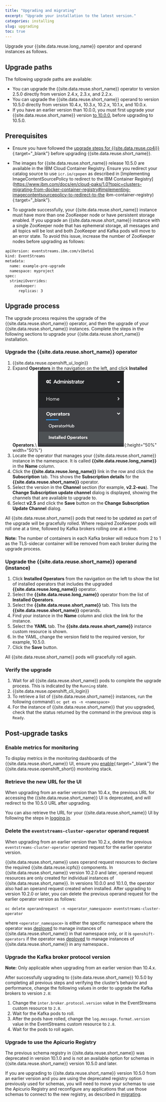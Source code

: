 ```yaml
---
title: "Upgrading and migrating"
excerpt: "Upgrade your installation to the latest version."
categories: installing
slug: upgrading
toc: true
---
```


Upgrade your {{site.data.reuse.long_name}} operator and operand instances as follows.

## Upgrade paths

The following upgrade paths are available:
- You can upgrade the {{site.data.reuse.short_name}} operator to version 2.5.0 directly from version 2.4.x, 2.3.x, and 2.2.x.
- You can upgrade the {{site.data.reuse.short_name}} operand to version 10.5.0 directly from version 10.4.x, 10.3.x, 10.2.x, 10.1.x, and 10.0.x.
- If you have an earlier version than 10.0.0, you must first upgrade your {{site.data.reuse.short_name}} version [to 10.0.0](../../10.0/installing/upgrading/), before upgrading to 10.5.0.

## Prerequisites

- Ensure you have followed the [upgrade steps for {{site.data.reuse.cp4i}}](https://www.ibm.com/docs/en/cloud-paks/cp-integration/2021.4?topic=upgrading){:target="_blank"} before upgrading {{site.data.reuse.short_name}}.
- The images for {{site.data.reuse.short_name}} release 10.5.0 are available in the IBM Cloud Container Registry. Ensure you redirect your catalog source to use `icr.io/cpopen` as described in [Implementing ImageContentSourcePolicy to redirect to the IBM Container Registry](https://www.ibm.com/docs/en/cloud-paks/1.0?topic=clusters-migrating-from-docker-container-registry#implementing-imagecontentsourcepolicy-to-redirect-to-the ibm-container-registry){:target="_blank"}.


- To upgrade successfully, your {{site.data.reuse.short_name}} instance must have more than one ZooKeeper node or have persistent storage enabled. If you upgrade an {{site.data.reuse.short_name}} instance with a single ZooKeeper node that has ephemeral storage, all messages and all topics will be lost and both ZooKeeper and Kafka pods will move to an error state. To avoid this issue, increase the number of ZooKeeper nodes before upgrading as follows:

```
apiVersion: eventstreams.ibm.com/v1beta1
kind: EventStreams
metadata:
  name: example-pre-upgrade
  namespace: myproject
spec:
  strimziOverrides:
    zookeeper:
      replicas: 3
```

## Upgrade process

The upgrade process requires the upgrade of the {{site.data.reuse.short_name}} operator, and then the upgrade of your {{site.data.reuse.short_name}} instances. Complete the steps in the following sections to upgrade your {{site.data.reuse.short_name}} installation.

### Upgrade the {{site.data.reuse.short_name}} operator

1. {{site.data.reuse.openshift_ui_login}}
2. Expand **Operators** in the navigation on the left, and click **Installed Operators**.\\
   ![Operators > Installed Operators](../../images/rhocp_menu_installedoperators.png "Screen capture showing how to select Operators > Installed Operators from navigation menu"){:height="50%" width="50%"}
3. Locate the operator that manages your {{site.data.reuse.short_name}} instance in the namespace. It is called **{{site.data.reuse.long_name}}** in the **Name** column.
4. Click the **{{site.data.reuse.long_name}}** link in the row and click the **Subscription** tab. This shows the **Subscription details** for the **{{site.data.reuse.short_name}}** operator.
5. Select the version in the **Channel** section (for example, **v2.2-eus**). The **Change Subscription update channel** dialog is displayed, showing the channels that are available to upgrade to.
6. Select **v2.5** and click the **Save** button on the **Change Subscription Update Channel** dialog.

All {{site.data.reuse.short_name}} pods that need to be updated as part of the upgrade will be gracefully rolled. Where required ZooKeeper pods will roll one at a time, followed by Kafka brokers rolling one at a time.

**Note:** The number of containers in each Kafka broker will reduce from 2 to 1 as the TLS-sidecar container will be removed from each broker during the upgrade process.

### Upgrade the {{site.data.reuse.short_name}} operand (instance)

1. Click **Installed Operators** from the navigation on the left to show the list of installed operators that includes the upgraded **{{site.data.reuse.long_name}}** operator.
2. Select the **{{site.data.reuse.long_name}}** operator from the list of **Installed Operators**.
3. Select the **{{site.data.reuse.short_name}}** tab. This lists the **{{site.data.reuse.short_name}}** operands.
4. Find your instance in the **Name** column and click the link for the instance.
5. Select the **YAML** tab. The **{{site.data.reuse.short_name}}** instance custom resource is shown.
6. In the YAML, change the version field to the required version, for example, 10.5.0.
7. Click the **Save** button.

All {{site.data.reuse.short_name}} pods will gracefully roll again.

### Verify the upgrade

1. Wait for all {{site.data.reuse.short_name}} pods to complete the upgrade process. This is indicated by the `Running` state.
2. {{site.data.reuse.openshift_cli_login}}
3. To retrieve a list of {{site.data.reuse.short_name}} instances, run the following command:\\
   `oc get es -n <namespace>`
4. For the instance of {{site.data.reuse.short_name}} that you upgraded, check that the status returned by the command in the previous step is `Ready`.

## Post-upgrade tasks

### Enable metrics for monitoring

To display metrics in the monitoring dashboards of the {{site.data.reuse.short_name}} UI, ensure you [enable](https://www.ibm.com/docs/en/cloud-paks/cp-integration/2021.4?topic=administration-enabling-openshift-container-platform-monitoring){:target="_blank"} the {{site.data.reuse.openshift_short}} monitoring stack.

### Retrieve the new URL for the UI

When upgrading from an earlier version than 10.4.x, the previous URL for accessing the {{site.data.reuse.short_name}} UI is deprecated, and will redirect to the 10.5.0 URL after upgrading.

You can also retrieve the URL for your {{site.data.reuse.short_name}} UI by following the steps in [logging in](../../getting-started/logging-in/).

### Delete the `eventstreams-cluster-operator` operand request

When upgrading from an earlier version than 10.2.x, delete the previous `eventstreams-cluster-operator` operand request for the earlier operator version.

{{site.data.reuse.short_name}} uses operand request resources to declare the required {{site.data.reuse.icpfs}} components. In {{site.data.reuse.short_name}} version 10.2.0 and later, operand request resources are only created for individual instances of {{site.data.reuse.short_name}}. In versions 10.0.0 and 10.1.0, the operator also had an operand request created when installed. After upgrading to version 10.2.0 or later, you can delete the previous operand request for the earlier operator version as follows:

```
oc delete operandrequest -n <operator_namespace> eventstreams-cluster-operator
```

where `<operator_namespace>` is either the specific namespace where the operator was [deployed](../installing/#install-the-event-streams-operator) to manage instances of {{site.data.reuse.short_name}} in that namespace only, or it is `openshift-operators` if the operator was [deployed](../installing/#install-the-event-streams-operator) to manage instances of {{site.data.reuse.short_name}} in any namespace..

### Upgrade the Kafka broker protocol version

**Note:** Only applicable when upgrading from an earlier version than 10.4.x.

After successfully upgrading to {{site.data.reuse.short_name}} 10.5.0 by completing all previous steps and verifying the cluster’s behavior and performance, change the following values in order to upgrade the Kafka brokers to version `2.8`:

1. Change the `inter.broker.protocol.version` value in the EventStreams custom resource to `2.8`.
1. Wait for the Kafka pods to roll.
1. After the pods have rolled, change the `log.message.format.version` value in the EventStreams custom resource to `2.8`.
1. Wait for the pods to roll again.

### Upgrade to use the Apicurio Registry

The previous schema registry in {{site.data.reuse.short_name}} was deprecated in version 10.1.0 and is not an available option for schemas in {{site.data.reuse.short_name}} version 10.5.0 and later.

If you are upgrading to {{site.data.reuse.short_name}} version 10.5.0 from an earlier version and you are using the deprecated registry option previously used for schemas, you will need to move your schemas to use the Apicurio Registry and reconfigure any applications that use those schemas to connect to the new registry, as described in [migrating](../migrating-to-apicurio/).

